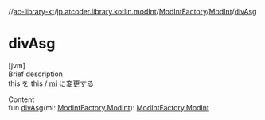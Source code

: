 //[ac-library-kt](../../../index.md)/[jp.atcoder.library.kotlin.modInt](../../index.md)/[ModIntFactory](../index.md)/[ModInt](index.md)/[divAsg](div-asg.md)



# divAsg  
[jvm]  
Brief description  
this を this / [mi]() に変更する  
  
  
Content  
fun [divAsg](div-asg.md)(mi: [ModIntFactory.ModInt](index.md)): [ModIntFactory.ModInt](index.md)  



